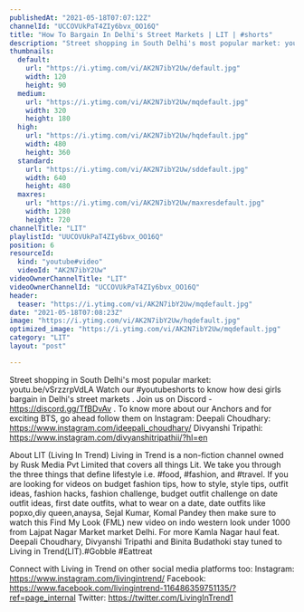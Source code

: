 ```yaml
---
publishedAt: "2021-05-18T07:07:12Z"
channelId: "UCCOVUkPaT4ZIy6bvx_OO16Q"
title: "How To Bargain In Delhi's Street Markets | LIT | #shorts"
description: "Street shopping in South Delhi's most popular market: youtu.be/vSrzzrpVdLA\nWatch our #youtubeshorts to know how desi girls bargain in Delhi's street markets\n.\nJoin us on Discord - https://discord.gg/TfBDvAv\n.\nTo know more about our Anchors and for exciting BTS, go ahead follow them on Instagram: \nDeepali Choudhary: https://www.instagram.com/ideepali_choudhary/ \nDivyanshi Tripathi: https://www.instagram.com/divyanshitripathii/?hl=en\n\n\nAbout LIT (Living In Trend)\nLiving in Trend is a non-fiction channel owned by Rusk Media Pvt Limited that covers all things Lit.  We take you through the three things that define lifestyle i.e. #food, #fashion, and #travel. If you are looking for videos on budget fashion tips, how to style, style tips, outfit ideas, fashion hacks, fashion challenge, budget outfit challenge on date outfit ideas, first date outfits, what to wear on a date, date outfits like popxo,diy queen,anaysa, Sejal Kumar, Komal Pandey then make sure to watch this Find My Look (FML) new video on indo western look under 1000 from Lajpat Nagar Market market Delhi. For more Kamla Nagar haul feat. Deepali Choudhary, Divyanshi Tripathi and Binita Budathoki stay tuned to Living in Trend(LIT).#Gobble #Eattreat\n\n\nConnect with Living in Trend on other social media platforms too: \nInstagram: https://www.instagram.com/livingintrend/ \nFacebook: https://www.facebook.com/livingintrend-116486359751135/?ref=page_internal \nTwitter: https://twitter.com/LivingInTrend1"
thumbnails:
  default:
    url: "https://i.ytimg.com/vi/AK2N7ibY2Uw/default.jpg"
    width: 120
    height: 90
  medium:
    url: "https://i.ytimg.com/vi/AK2N7ibY2Uw/mqdefault.jpg"
    width: 320
    height: 180
  high:
    url: "https://i.ytimg.com/vi/AK2N7ibY2Uw/hqdefault.jpg"
    width: 480
    height: 360
  standard:
    url: "https://i.ytimg.com/vi/AK2N7ibY2Uw/sddefault.jpg"
    width: 640
    height: 480
  maxres:
    url: "https://i.ytimg.com/vi/AK2N7ibY2Uw/maxresdefault.jpg"
    width: 1280
    height: 720
channelTitle: "LIT"
playlistId: "UUCOVUkPaT4ZIy6bvx_OO16Q"
position: 6
resourceId:
  kind: "youtube#video"
  videoId: "AK2N7ibY2Uw"
videoOwnerChannelTitle: "LIT"
videoOwnerChannelId: "UCCOVUkPaT4ZIy6bvx_OO16Q"
header:
  teaser: "https://i.ytimg.com/vi/AK2N7ibY2Uw/mqdefault.jpg"
date: "2021-05-18T07:08:23Z"
image: "https://i.ytimg.com/vi/AK2N7ibY2Uw/hqdefault.jpg"
optimized_image: "https://i.ytimg.com/vi/AK2N7ibY2Uw/mqdefault.jpg"
category: "LIT"
layout: "post"

---
```

Street shopping in South Delhi's most popular market: youtu.be/vSrzzrpVdLA
Watch our #youtubeshorts to know how desi girls bargain in Delhi's street markets
.
Join us on Discord - https://discord.gg/TfBDvAv
.
To know more about our Anchors and for exciting BTS, go ahead follow them on Instagram: 
Deepali Choudhary: https://www.instagram.com/ideepali_choudhary/ 
Divyanshi Tripathi: https://www.instagram.com/divyanshitripathii/?hl=en


About LIT (Living In Trend)
Living in Trend is a non-fiction channel owned by Rusk Media Pvt Limited that covers all things Lit.  We take you through the three things that define lifestyle i.e. #food, #fashion, and #travel. If you are looking for videos on budget fashion tips, how to style, style tips, outfit ideas, fashion hacks, fashion challenge, budget outfit challenge on date outfit ideas, first date outfits, what to wear on a date, date outfits like popxo,diy queen,anaysa, Sejal Kumar, Komal Pandey then make sure to watch this Find My Look (FML) new video on indo western look under 1000 from Lajpat Nagar Market market Delhi. For more Kamla Nagar haul feat. Deepali Choudhary, Divyanshi Tripathi and Binita Budathoki stay tuned to Living in Trend(LIT).#Gobble #Eattreat


Connect with Living in Trend on other social media platforms too: 
Instagram: https://www.instagram.com/livingintrend/ 
Facebook: https://www.facebook.com/livingintrend-116486359751135/?ref=page_internal 
Twitter: https://twitter.com/LivingInTrend1